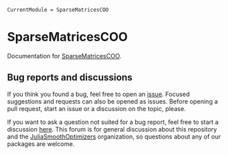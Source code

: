 ```@meta
CurrentModule = SparseMatricesCOO
```

# SparseMatricesCOO

Documentation for [SparseMatricesCOO](https://github.com/JuliaSmoothOptimizers/SparseMatricesCOO.jl).

## Bug reports and discussions

If you think you found a bug, feel free to open an [issue](https://github.com/JuliaSmoothOptimizers/SparseMatricesCOO.jl/issues).
Focused suggestions and requests can also be opened as issues. Before opening a pull request, start an issue or a discussion on the topic, please.

If you want to ask a question not suited for a bug report, feel free to start a discussion [here](https://github.com/JuliaSmoothOptimizers/Organization/discussions). This forum is for general discussion about this repository and the [JuliaSmoothOptimizers](https://github.com/JuliaSmoothOptimizers) organization, so questions about any of our packages are welcome.
